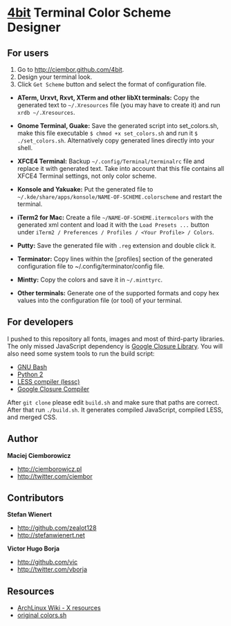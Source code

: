 [4bit](http://ciembor.github.com/4bit) Terminal Color Scheme Designer
=========

For users
---------

1. Go to http://ciembor.github.com/4bit.
2. Design your terminal look.
3. Click `Get Scheme` button and select the format of configuration file.

* __ATerm, Urxvt, Rxvt, XTerm and other libXt terminals:__
Copy the generated text to `~/.Xresources` file (you may have to create it) and run `xrdb ~/.Xresources`.

* __Gnome Terminal, Guake:__
Save the generated script into set_colors.sh, make this file executable `$ chmod +x set_colors.sh` and run it `$ ./set_colors.sh`. Alternatively copy generated lines directly into your shell.

* __XFCE4 Terminal:__
Backup `~/.config/Terminal/terminalrc` file and replace it with generated text. Take into account that this file contains all XFCE4 Terminal settings, not only color scheme.

* __Konsole and Yakuake:__
Put the generated file to `~/.kde/share/apps/konsole/NAME-OF-SCHEME.colorscheme` and restart the terminal.

* __iTerm2 for Mac:__
Create a file `~/NAME-OF-SCHEME.itermcolors` with the generated xml
content and load it with the `Load Presets ...` button under
`iTerm2 / Preferences / Profiles / <Your Profile> / Colors`.

* __Putty:__
Save the generated file with `.reg` extension and double click it.

* __Terminator:__
Copy lines within the [profiles] section of the generated configuration file to ~/.config/terminator/config file.

* __Mintty:__
Copy the colors and save it in `~/.minttyrc`.

* __Other terminals:__
Generate one of the supported formats and copy hex values into the configuration file (or tool) of your terminal.

For developers
---------

I pushed to this repository all fonts, images and most of third-party libraries. The only missed JavaScript dependency is [Google Closure Library](https://developers.google.com/closure/library/).
You will also need some system tools to run the build script:
* [GNU Bash](http://www.gnu.org/software/bash/)
* [Python 2](http://www.python.org/download/releases/2.7.2/)
* [LESS compiler (lessc)](http://lesscss.org/)
* [Google Closure Compiler](https://developers.google.com/closure/compiler/)

After `git clone` please edit `build.sh` and make sure that paths are correct. After that run `./build.sh`. It generates compiled JavaScript, compiled LESS, and merged CSS.

Author
---------

__Maciej Ciemborowicz__

* http://ciemborowicz.pl
* http://twitter.com/ciembor

Contributors
---------

__Stefan Wienert__

* http://github.com/zealot128
* http://stefanwienert.net

__Victor Hugo Borja__

* http://github.com/vic
* http://twitter.com/vborja

Resources
---------

* [ArchLinux Wiki - X resources](https://wiki.archlinux.org/index.php/X_resources)
* [original colors.sh](http://code.google.com/p/iterm2/source/browse/trunk/tests/colors.sh)
